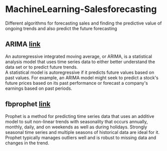 # MachineLearning-Salesforecasting
Different algorithms for forecasting sales and finding the predictive value of ongoing trends and also predict the future forecasting

## ARIMA [link](https://github.com/RahulParajuli/MachineLearning-Salesforecasting/blob/3c85ca47b15d46b0c6133454a8672cf506c79e36/ARIMA)
An autoregressive integrated moving average, or ARIMA, is a statistical analysis model that uses time series data to either better understand the data set or to predict future trends.<br>
A statistical model is autoregressive if it predicts future values based on past values. For example, an ARIMA model might seek to predict a stock's future prices based on its past performance or forecast a company's earnings based on past periods.

## fbprophet [link](https://github.com/RahulParajuli/MachineLearning-Salesforecasting/blob/3c85ca47b15d46b0c6133454a8672cf506c79e36/fbprophet)
Prophet is a method for predicting time series data that uses an additive model to suit non-linear trends with seasonality that occurs annually, monthly, daily, and on weekends as well as during holidays. Strongly seasonal time series and multiple seasons of historical data are ideal for it. Prophet typically manages outliers well and is robust to missing data and changes in the trend.
